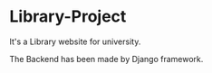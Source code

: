 # Library-Project
It's a Library website for university.

The Backend has been made by Django framework.
